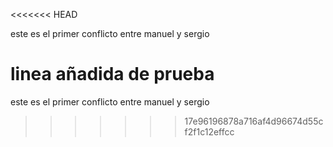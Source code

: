 <<<<<<< HEAD

este es el primer conflicto entre manuel y sergio


linea añadida de prueba
=======
este es el primer conflicto entre manuel y sergio
>>>>>>> 17e96196878a716af4d96674d55cf2f1c12effcc
